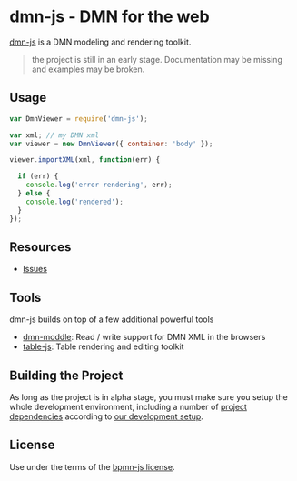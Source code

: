 # dmn-js - DMN for the web

[dmn-js](https://github.com/dmn-io/dmn-js) is a DMN modeling and rendering toolkit.


> the project is still in an early stage. Documentation may be missing and examples may be broken.


## Usage

```javascript
var DmnViewer = require('dmn-js');

var xml; // my DMN xml
var viewer = new DmnViewer({ container: 'body' });

viewer.importXML(xml, function(err) {

  if (err) {
    console.log('error rendering', err);
  } else {
    console.log('rendered');
  }
});
```

## Resources

*   [Issues](https://github.com/dmn-io/dmn-js/issues)

## Tools

dmn-js builds on top of a few additional powerful tools

* [dmn-moddle](https://github.com/dmn-io/dmn-moddle): Read / write support for DMN XML in the browsers
* [table-js](https://github.com/dmn-io/table-js): Table rendering and editing toolkit


## Building the Project

As long as the project is in alpha stage, you must make sure you setup the whole development environment, including a number of [project dependencies](https://github.com/dmn-io) according to [our development setup](https://github.com/dmn-io/dmn-js/blob/master/docs/project/SETUP.md).


## License

Use under the terms of the [bpmn-js license](http://bpmn.io/license).
